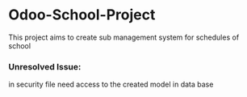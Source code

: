# Odoo-School-Project
This project aims to create sub management system for schedules of school


### Unresolved Issue:
in security file need access to the created model in data base 
